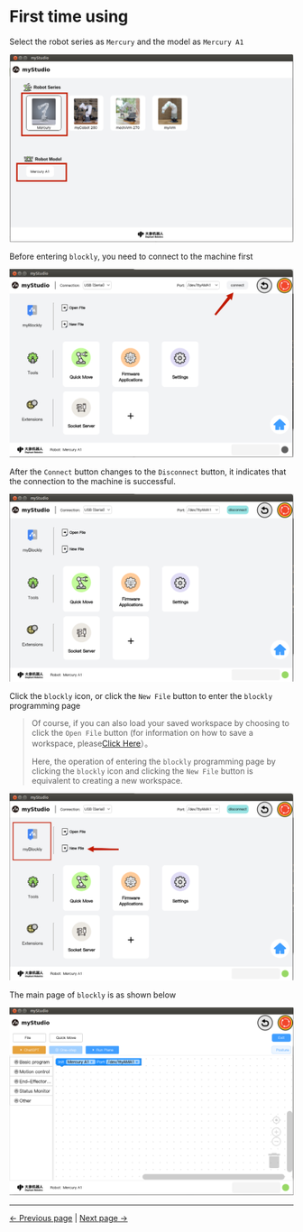 # First time using



Select the robot series as `Mercury` and the model as `Mercury A1`

<img src="..\resources\1-blockly\images\firstUse\1.png" style="zoom: 67%;" />


Before entering `blockly`, you need to connect to the machine first

<img src="..\resources\1-blockly\images\firstUse\2.png" alt="2" style="zoom:67%;" />



After the `Connect` button changes to the `Disconnect` button, it indicates that the connection to the machine is successful.

<img src="..\resources\1-blockly\images\firstUse\3.png" alt="2" style="zoom:67%;" />

Click the `blockly` icon, or click the `New File` button to enter the `blockly` programming page

> Of course, if you can also load your saved workspace by choosing to click the `Open File` button (for information on how to save a workspace, please[Click Here](./3-littleCase.md)）。
>
> Here, the operation of entering the `blockly` programming page by clicking the `blockly` icon and clicking the `New File` button is equivalent to creating a new workspace.

<img src="..\resources\1-blockly\images\firstUse\3.5.png" style="zoom:67%;" />



The main page of `blockly` is as shown below

<img src="..\resources\1-blockly\images\firstUse\4.png" style="zoom:67%;" />

---

[← Previous page](./README.md) | [Next page →](./2-interfaceDescription.md)